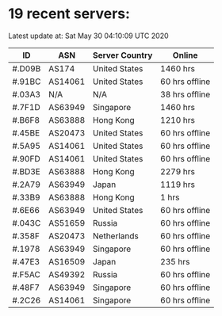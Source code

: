 # 19 recent servers:

Latest update at: Sat May 30 04:10:09 UTC 2020

| ID | ASN | Server Country | Online |
| -- | --- | -------------- | ------ |
| #.D09B | AS174 | United States | 1460 hrs |
| #.91BC | AS14061 | United States | 60 hrs offline |
| #.03A3 | N/A | N/A | 38 hrs offline |
| #.7F1D | AS63949 | Singapore | 1460 hrs |
| #.B6F8 | AS63888 | Hong Kong | 1210 hrs |
| #.45BE | AS20473 | United States | 60 hrs offline |
| #.5A95 | AS14061 | United States | 60 hrs offline |
| #.90FD | AS14061 | United States | 60 hrs offline |
| #.BD3E | AS63888 | Hong Kong | 2279 hrs |
| #.2A79 | AS63949 | Japan | 1119 hrs |
| #.33B9 | AS63888 | Hong Kong | 1 hrs |
| #.6E66 | AS63949 | United States | 60 hrs offline |
| #.043C | AS51659 | Russia | 60 hrs offline |
| #.358F | AS20473 | Netherlands | 60 hrs offline |
| #.1978 | AS63949 | Singapore | 60 hrs offline |
| #.47E3 | AS16509 | Japan | 235 hrs |
| #.F5AC | AS49392 | Russia | 60 hrs offline |
| #.48F7 | AS63949 | Singapore | 60 hrs offline |
| #.2C26 | AS14061 | Singapore | 60 hrs offline |

